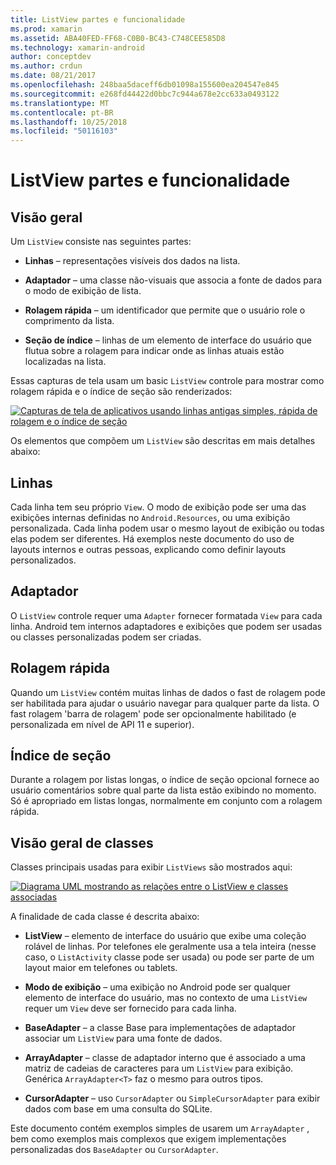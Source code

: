 ```yaml
---
title: ListView partes e funcionalidade
ms.prod: xamarin
ms.assetid: ABA40FED-FF68-C0B0-BC43-C748CEE585D8
ms.technology: xamarin-android
author: conceptdev
ms.author: crdun
ms.date: 08/21/2017
ms.openlocfilehash: 248baa5daceff6db01098a155600ea204547e845
ms.sourcegitcommit: e268fd44422d0bbc7c944a678e2cc633a0493122
ms.translationtype: MT
ms.contentlocale: pt-BR
ms.lasthandoff: 10/25/2018
ms.locfileid: "50116103"
---
```

# <a name="listview-parts-and-functionality"></a>ListView partes e funcionalidade


## <a name="overview"></a>Visão geral

Um `ListView` consiste nas seguintes partes:

- **Linhas** &ndash; representações visíveis dos dados na lista.

- **Adaptador** &ndash; uma classe não-visuais que associa a fonte de dados para o modo de exibição de lista.

- **Rolagem rápida** &ndash; um identificador que permite que o usuário role o comprimento da lista.

- **Seção de índice** &ndash; linhas de um elemento de interface do usuário que flutua sobre a rolagem para indicar onde as linhas atuais estão localizadas na lista.

Essas capturas de tela usam um basic `ListView` controle para mostrar como rolagem rápida e o índice de seção são renderizados:

[![Capturas de tela de aplicativos usando linhas antigas simples, rápida de rolagem e o índice de seção](parts-and-functionality-images/listviewparts.png)](parts-and-functionality-images/listviewparts.png#lightbox)

Os elementos que compõem um `ListView` são descritas em mais detalhes abaixo:


## <a name="rows"></a>Linhas

Cada linha tem seu próprio `View`. O modo de exibição pode ser uma das exibições internas definidas no `Android.Resources`, ou uma exibição personalizada. Cada linha podem usar o mesmo layout de exibição ou todas elas podem ser diferentes. Há exemplos neste documento do uso de layouts internos e outras pessoas, explicando como definir layouts personalizados.


## <a name="adapter"></a>Adaptador

O `ListView` controle requer uma `Adapter` fornecer formatada `View` para cada linha. Android tem internos adaptadores e exibições que podem ser usadas ou classes personalizadas podem ser criadas.


## <a name="fast-scrolling"></a>Rolagem rápida

Quando um `ListView` contém muitas linhas de dados o fast de rolagem pode ser habilitada para ajudar o usuário navegar para qualquer parte da lista. O fast rolagem 'barra de rolagem' pode ser opcionalmente habilitado (e personalizada em nível de API 11 e superior).


## <a name="section-index"></a>Índice de seção

Durante a rolagem por listas longas, o índice de seção opcional fornece ao usuário comentários sobre qual parte da lista estão exibindo no momento. Só é apropriado em listas longas, normalmente em conjunto com a rolagem rápida.


## <a name="classes-overview"></a>Visão geral de classes

Classes principais usadas para exibir `ListViews` são mostrados aqui:

[![Diagrama UML mostrando as relações entre o ListView e classes associadas](parts-and-functionality-images/image2.png)](parts-and-functionality-images/image2.png#lightbox)

A finalidade de cada classe é descrita abaixo:

- **ListView** &ndash; elemento de interface do usuário que exibe uma coleção rolável de linhas. Por telefones ele geralmente usa a tela inteira (nesse caso, o `ListActivity` classe pode ser usada) ou pode ser parte de um layout maior em telefones ou tablets.

- **Modo de exibição** &ndash; uma exibição no Android pode ser qualquer elemento de interface do usuário, mas no contexto de uma `ListView` requer um `View` deve ser fornecido para cada linha.

- **BaseAdapter** &ndash; a classe Base para implementações de adaptador associar um `ListView` para uma fonte de dados.

- **ArrayAdapter** &ndash; classe de adaptador interno que é associado a uma matriz de cadeias de caracteres para um `ListView` para exibição. Genérica `ArrayAdapter<T>` faz o mesmo para outros tipos.

- **CursorAdapter** &ndash; uso `CursorAdapter` ou `SimpleCursorAdapter` para exibir dados com base em uma consulta do SQLite.

Este documento contém exemplos simples de usarem um `ArrayAdapter` , bem como exemplos mais complexos que exigem implementações personalizadas dos `BaseAdapter` ou `CursorAdapter`.

